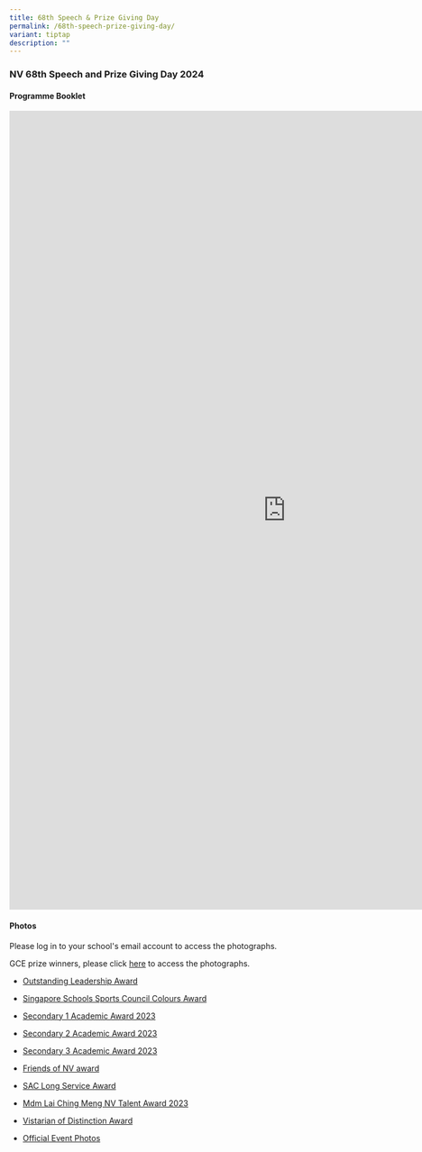 ```yaml
---
title: 68th Speech & Prize Giving Day
permalink: /68th-speech-prize-giving-day/
variant: tiptap
description: ""
---
```

<h3>NV 68th Speech and Prize Giving Day 2024</h3>
<p></p>
<h4><strong>Programme Booklet</strong></h4>
<div class="iframe-wrapper">
<iframe height="1418" width="980" allowfullscreen="true" frameborder="0" src="https://docs.google.com/presentation/d/e/2PACX-1vSx4_g1PtAIdip2YusWZEmzHLqsr_xYxvpHc0f7sOEVMFmQPBVr0GvPWRYV_myNQSeSsIYkVXMFkX8J/embed?start=true&amp;loop=true&amp;delayms=15000"></iframe>
</div>
<p></p>
<h4><strong>Photos </strong></h4>
<p>Please log in to your school's email account to access the photographs.</p>
<p>GCE prize winners, please click <a href="https://sites.google.com/moe.edu.sg/speechday2024/photos" rel="noopener noreferrer nofollow" target="_blank">here</a> to
access the photographs.</p>
<ul data-tight="true" class="tight">
<li>
<p><a href="https://sgmoe-my.sharepoint.com/:f:/g/personal/zulkifli_khalil_schools_gov_sg/EobhooL3e0NLomxdT9e4OCIByWEiR98h-A0UrwZL2Uh7QQ?e=GG1QjS" rel="noopener noreferrer nofollow" target="_blank">Outstanding Leadership Award</a>
</p>
</li>
<li>
<p><a href="https://sgmoe-my.sharepoint.com/:f:/g/personal/zulkifli_khalil_schools_gov_sg/EpttL0sydTBCtw0mykHUBEEB1qIc9WmQ9QLy07j2QZPPpg?e=Gx8zuF" rel="noopener noreferrer nofollow" target="_blank">Singapore Schools Sports Council Colours Award</a>
</p>
</li>
<li>
<p><a href="https://sgmoe-my.sharepoint.com/:f:/g/personal/zulkifli_khalil_schools_gov_sg/En7GaWimWfVBsGB0zNPpT4MBO6O6_YBf42hiqPWTl6l6Ag?e=Dp97dz" rel="noopener noreferrer nofollow" target="_blank">Secondary 1 Academic Award 2023</a>
</p>
</li>
<li>
<p><a href="https://sgmoe-my.sharepoint.com/:f:/g/personal/zulkifli_khalil_schools_gov_sg/EuT93PTffCFAq0uY3D-CZbsBjL_zFGq_1tnxELmQ1Ot82Q?e=PVPpAx" rel="noopener noreferrer nofollow" target="_blank">Secondary 2 Academic Award 2023</a>
</p>
</li>
<li>
<p><a href="https://sgmoe-my.sharepoint.com/:f:/g/personal/zulkifli_khalil_schools_gov_sg/EkQz-D33QtFHu_fpcXgk1ZABmLh6KL0QWelA7sz6uj6GDA?e=fAIBx1" rel="noopener noreferrer nofollow" target="_blank">Secondary 3 Academic Award 2023</a>
</p>
</li>
<li>
<p><a href="https://sgmoe-my.sharepoint.com/:f:/g/personal/zulkifli_khalil_schools_gov_sg/Eq7W20T6nNZLiZHYAhwNd0wB0YGXsfLR8JNjaw2uWNjuyQ?e=eSzcpv" rel="noopener noreferrer nofollow" target="_blank">Friends of NV award</a>
</p>
</li>
<li>
<p><a href="https://sgmoe-my.sharepoint.com/:f:/g/personal/zulkifli_khalil_schools_gov_sg/EhDvlj-kL5tBoQXHq26GuUYB-MpvuB3q4HOz8b6DTmJvRw?e=HsWh8W" rel="noopener noreferrer nofollow" target="_blank">SAC Long Service Award</a>
</p>
</li>
<li>
<p><a href="https://sgmoe-my.sharepoint.com/:f:/g/personal/zulkifli_khalil_schools_gov_sg/ElL5eRHAhgBEhgfWXrnpRDUBL18WYM3u479oycyXlwctqg?e=8iodoT" rel="noopener noreferrer nofollow" target="_blank">Mdm Lai Ching Meng NV Talent Award 2023</a>
</p>
</li>
<li>
<p><a href="https://sgmoe-my.sharepoint.com/:f:/g/personal/zulkifli_khalil_schools_gov_sg/EiIgJzGBpDFHls2xcVB7eFoBtJZI0QGdXr3o0ENfDUMo7Q?e=uuvj2d" rel="noopener noreferrer nofollow" target="_blank">Vistarian of Distinction Award</a>
</p>
</li>
<li>
<p><a href="https://sgmoe-my.sharepoint.com/:f:/g/personal/zulkifli_khalil_schools_gov_sg/En15o4Nr-31BhG33LUy0930Br4OLRPg3-PeCb2feFayNdg?e=PuwiQE" rel="noopener noreferrer nofollow" target="_blank">Official Event Photos</a>
</p>
</li>
</ul>
<p></p>